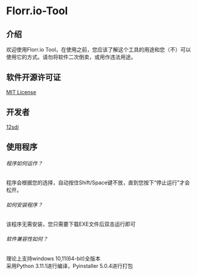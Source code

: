 # Florr.io-Tool
## 介绍
欢迎使用Florr.io Tool，在使用之前，您应该了解这个工具的用途和您（不）可以使用它的方式。请勿将软件二次倒卖，或用作违法用途。  
## 软件开源许可证
  [MIT License](https://github.com/12sdj/Florr.io-Tool/blob/main/LICENSE)  
## 开发者
  [12sdj](https://github.com/12sdj)  
## 使用程序
###### 程序如何运作？
程序会根据您的选择，自动按住Shift/Space键不放，直到您按下“停止运行”才会松开。  
###### 如何安装程序？
该程序无需安装，您只需要下载EXE文件后双击运行即可  
###### 软件兼容性如何？
理论上支持windows 10,11(64-bit)全版本  
采用Python 3.11.1进行编译，Pyinstaller 5.0.4进行打包
